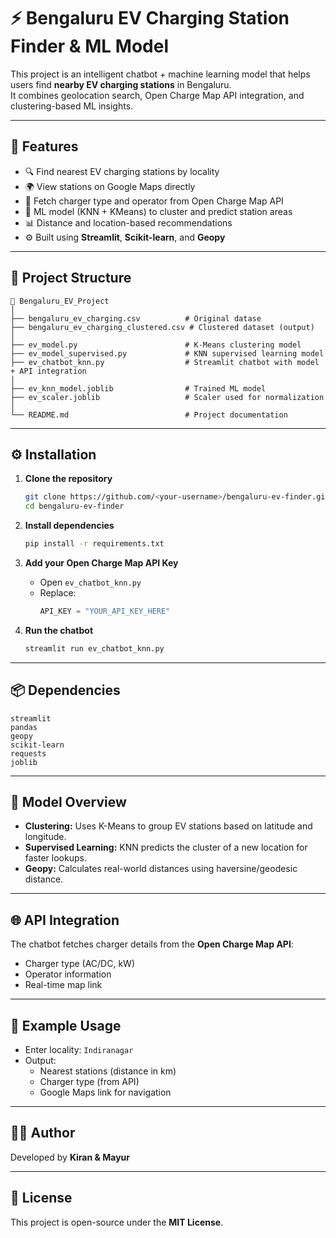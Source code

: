 # ⚡ Bengaluru EV Charging Station Finder & ML Model

This project is an intelligent chatbot + machine learning model that helps users find **nearby EV charging stations** in Bengaluru.  
It combines geolocation search, Open Charge Map API integration, and clustering-based ML insights.

---

## 🚀 Features

- 🔍 Find nearest EV charging stations by locality
- 🌍 View stations on Google Maps directly
- 🔌 Fetch charger type and operator from Open Charge Map API
- 🧠 ML model (KNN + KMeans) to cluster and predict station areas
- 📊 Distance and location-based recommendations
- ⚙️ Built using **Streamlit**, **Scikit-learn**, and **Geopy**

---

## 🧩 Project Structure

```
📁 Bengaluru_EV_Project
│
├── bengaluru_ev_charging.csv          # Original datase
├── bengaluru_ev_charging_clustered.csv # Clustered dataset (output)
│
├── ev_model.py                        # K-Means clustering model
├── ev_model_supervised.py             # KNN supervised learning model
├── ev_chatbot_knn.py                  # Streamlit chatbot with model + API integration
│
├── ev_knn_model.joblib                # Trained ML model
├── ev_scaler.joblib                   # Scaler used for normalization
│
└── README.md                          # Project documentation
```

---

## ⚙️ Installation

1. **Clone the repository**
   ```bash
   git clone https://github.com/<your-username>/bengaluru-ev-finder.git
   cd bengaluru-ev-finder
   ```

2. **Install dependencies**
   ```bash
   pip install -r requirements.txt
   ```

3. **Add your Open Charge Map API Key**
   - Open `ev_chatbot_knn.py`
   - Replace:
     ```python
     API_KEY = "YOUR_API_KEY_HERE"
     ```

4. **Run the chatbot**
   ```bash
   streamlit run ev_chatbot_knn.py
   ```

---

## 📦 Dependencies

```
streamlit
pandas
geopy
scikit-learn
requests
joblib
```

---

## 🧠 Model Overview

- **Clustering:** Uses K-Means to group EV stations based on latitude and longitude.
- **Supervised Learning:** KNN predicts the cluster of a new location for faster lookups.
- **Geopy:** Calculates real-world distances using haversine/geodesic distance.

---

## 🌐 API Integration

The chatbot fetches charger details from the **Open Charge Map API**:
- Charger type (AC/DC, kW)
- Operator information
- Real-time map link

---

## 📍 Example Usage

- Enter locality: `Indiranagar`
- Output:
  - Nearest stations (distance in km)
  - Charger type (from API)
  - Google Maps link for navigation

---

## 🧑‍💻 Author

Developed by **Kiran & Mayur**  

---

## 📜 License

This project is open-source under the **MIT License**.
